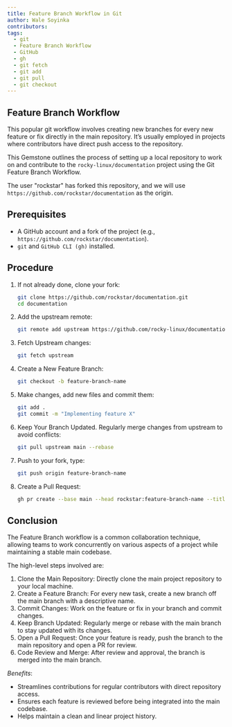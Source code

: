 ```yaml
---
title: Feature Branch Workflow in Git
author: Wale Soyinka
contributors: 
tags:
  - git
  - Feature Branch Workflow
  - GitHub
  - gh
  - git fetch
  - git add
  - git pull
  - git checkout
---
```


## Feature Branch Workflow

This popular git workflow involves creating new branches for every new feature or fix directly in the main repository. 
It’s usually employed in projects where contributors have direct push access to the repository.

This Gemstone outlines the process of setting up a local repository to work on and contribute to the `rocky-linux/documentation` project using the Git Feature Branch Workflow. 

The user "rockstar" has forked this repository, and we will use `https://github.com/rockstar/documentation` as the origin.

## Prerequisites 

- A GitHub account and a fork of the project (e.g., `https://github.com/rockstar/documentation`).
- `git` and `GitHub CLI (gh)` installed.

## Procedure

1. If not already done, clone your fork:
   ```bash
   git clone https://github.com/rockstar/documentation.git
   cd documentation
   ```
2. Add the upstream remote:
   ```bash
   git remote add upstream https://github.com/rocky-linux/documentation.git
   ```
3. Fetch Upstream changes:
   ```bash
   git fetch upstream
   ```
4. Create a New Feature Branch:
   ```bash
   git checkout -b feature-branch-name
   ```
5. Make changes, add new files and commit them:
   
     ```bash
     git add .
     git commit -m "Implementing feature X"
     ```
6. Keep Your Branch Updated. Regularly merge changes from upstream to avoid conflicts:
     ```bash
     git pull upstream main --rebase
     ```
7. Push to your fork, type:
   ```bash
   git push origin feature-branch-name
   ```
8. Create a Pull Request:
   ```bash
   gh pr create --base main --head rockstar:feature-branch-name --title "New Feature X" --body "Long Description of the feature"
   ```

## Conclusion

The Feature Branch workflow is a common collaboration technique, allowing teams to work concurrently on various aspects of a project while maintaining a stable main codebase. 

The high-level steps involved are:
   
1. Clone the Main Repository: Directly clone the main project repository to your local machine.
2. Create a Feature Branch: For every new task, create a new branch off the main branch with a descriptive name.
3. Commit Changes: Work on the feature or fix in your branch and commit changes.
4. Keep Branch Updated: Regularly merge or rebase with the main branch to stay updated with its changes.
5. Open a Pull Request: Once your feature is ready, push the branch to the main repository and open a PR for review.
6. Code Review and Merge: After review and approval, the branch is merged into the main branch.

*Benefits*:

- Streamlines contributions for regular contributors with direct repository access.
- Ensures each feature is reviewed before being integrated into the main codebase.
- Helps maintain a clean and linear project history.
